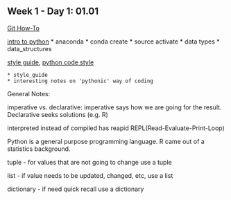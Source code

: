 ## Week 1 - Day 1: 01.01

[Git How-To](https://github.com/benjamineverett/immersive_notes/blob/master/docs/lecture_01_01_python_intro.pdf)

[intro to python](https://github.com/benjamineverett/immersive_notes/blob/master/docs/lecture_01_01_python_intro.pdf)
	* anaconda
		* conda create
		* source activate
	* data types
	* data_structures
	
	
    
	
    
	
  

[style guide](http://legacy.python.org/dev/peps/pep-0008/), [python code style](http://python-guide-pt-br.readthedocs.io/en/latest/writing/style/)

	* style_guide
    * interesting notes on 'pythonic' way of coding
	

General Notes:

imperative vs. declarative:
	imperative says how we are going for the result. Declarative seeks solutions (e.g. R)

interpreted instead of compiled
	has reapid REPL(Read-Evaluate-Print-Loop)

Python is a general purpose programming language. R came out of a statistics background.

tuple - for values that are not going to change use a tuple

list - if value needs to be updated, changed, etc, use a list

dictionary - if need quick recall use a dictionary
